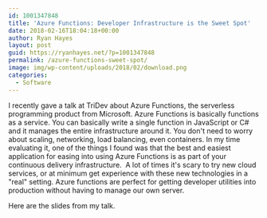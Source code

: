 ```yaml
---
id: 1001347848
title: 'Azure Functions: Developer Infrastructure is the Sweet Spot'
date: 2018-02-16T18:04:18+00:00
author: Ryan Hayes
layout: post
guid: https://ryanhayes.net/?p=1001347848
permalink: /azure-functions-sweet-spot/
image: img/wp-content/uploads/2018/02/download.png
categories:
  - Software
---
```

I recently gave a talk at TriDev about Azure Functions, the serverless programming product from Microsoft. Azure Functions is basically functions as a service. You can basically write a single function in JavaScript or C# and it manages the entire infrastructure around it. You don't need to worry about scaling, networking, load balancing, even containers. In my time evaluating it, one of the things I found was that the best and easiest application for easing into using Azure Functions is as part of your continuous delivery infrastructure.  A lot of times it's scary to try new cloud services, or at minimum get experience with these new technologies in a "real" setting. Azure functions are perfect for getting developer utilities into production without having to manage our own server.

Here are the slides from my talk.